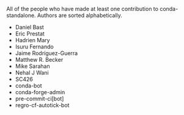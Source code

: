 All of the people who have made at least one contribution to conda-standalone.
Authors are sorted alphabetically.

* Daniel Bast
* Eric Prestat
* Hadrien Mary
* Isuru Fernando
* Jaime Rodríguez-Guerra
* Matthew R. Becker
* Mike Sarahan
* Nehal J Wani
* SC426
* conda-bot
* conda-forge-admin
* pre-commit-ci[bot]
* regro-cf-autotick-bot
